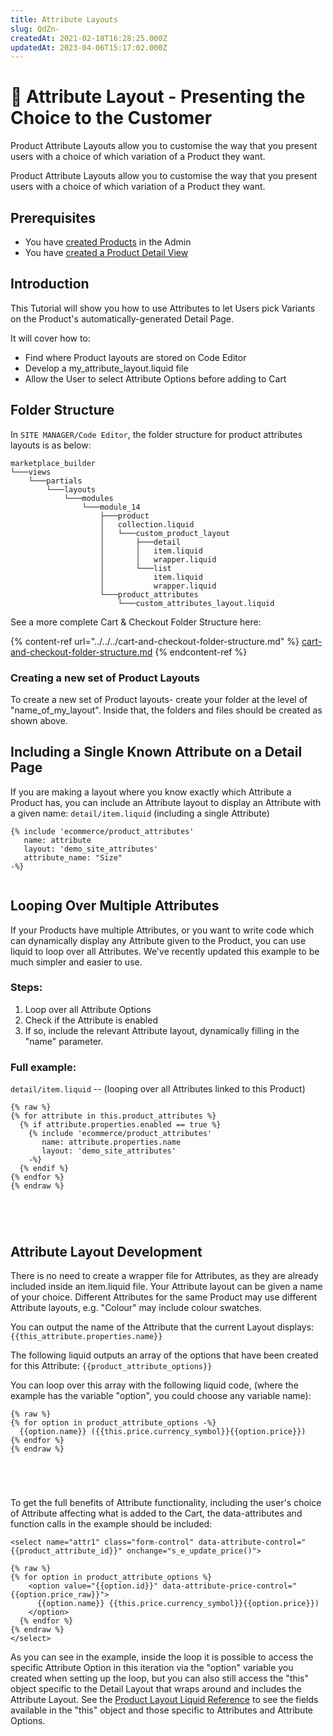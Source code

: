 ```yaml
---
title: Attribute Layouts
slug: QdZn-
createdAt: 2021-02-18T16:28:25.000Z
updatedAt: 2023-04-06T15:17:02.000Z
---
```


# 🔹 Attribute Layout - Presenting the Choice to the Customer

Product Attribute Layouts allow you to customise the way that you present users with a choice of which variation of a Product they want.

Product Attribute Layouts allow you to customise the way that you present users with a choice of which variation of a Product they want.

## Prerequisites

* You have [created Products](../../../../../eCommerce/get-started-ecommerce/cart-checkout-and-quotes/managing-products/) in the Admin
* You have [created a Product Detail View](../product-detail.md)

## Introduction

This Tutorial will show you how to use Attributes to let Users pick Variants on the Product's automatically-generated Detail Page.

It will cover how to:

* Find where Product layouts are stored on Code Editor
* Develop a my\_attribute\_layout.liquid file
* Allow the User to select Attribute Options before adding to Cart

## Folder Structure

In `SITE MANAGER/Code Editor`, the folder structure for product attributes layouts is as below:

```
marketplace_builder
└───views
    └───partials
        └───layouts
            └───modules
                └───module_14
                    ├───product
                    │   collection.liquid
                    │   └───custom_product_layout
                    │       ├───detail
                    │       │   item.liquid
                    │       │   wrapper.liquid
                    │       └───list
                    │           item.liquid
                    │           wrapper.liquid
                    └───product_attributes
                        └───custom_attributes_layout.liquid
```

See a more complete Cart & Checkout Folder Structure here:

{% content-ref url="../../../cart-and-checkout-folder-structure.md" %}
[cart-and-checkout-folder-structure.md](../../../cart-and-checkout-folder-structure.md)
{% endcontent-ref %}

### Creating a new set of Product Layouts

To create a new set of Product layouts- create your folder at the level of "name\_of\_my\_layout". Inside that, the folders and files should be created as shown above.

## Including a Single Known Attribute on a Detail Page

If you are making a layout where you know exactly which Attribute a Product has, you can include an Attribute layout to display an Attribute with a given name: `detail/item.liquid` (including a single Attribute)

```liquid
{% include 'ecommerce/product_attributes'
   name: attribute
   layout: 'demo_site_attributes'
   attribute_name: "Size" 
-%}


```

## Looping Over Multiple Attributes

If your Products have multiple Attributes, or you want to write code which can dynamically display any Attribute given to the Product, you can use liquid to loop over all Attributes. We've recently updated this example to be much simpler and easier to use.

### Steps:

1. Loop over all Attribute Options
2. Check if the Attribute is enabled
3. If so, include the relevant Attribute layout, dynamically filling in the "name" parameter.

### Full example:

`detail/item.liquid` -- (looping over all Attributes linked to this Product)

```liquid
{% raw %}
{% for attribute in this.product_attributes %}
  {% if attribute.properties.enabled == true %}
    {% include 'ecommerce/product_attributes'
       name: attribute.properties.name
       layout: 'demo_site_attributes' 
    -%} 
  {% endif %}
{% endfor %}
{% endraw %}





```

## Attribute Layout Development

There is no need to create a wrapper file for Attributes, as they are already included inside an item.liquid file. Your Attribute layout can be given a name of your choice. Different Attributes for the same Product may use different Attribute layouts, e.g. "Colour" may include colour swatches.

You can output the name of the Attribute that the current Layout displays: `{{this_attribute.properties.name}}`

The following liquid outputs an array of the options that have been created for this Attribute: `{{product_attribute_options}}`

You can loop over this array with the following liquid code, (where the example has the variable "option", you could choose any variable name):

```liquid
{% raw %}
{% for option in product_attribute_options -%}
  {{option.name}} ({{this.price.currency_symbol}}{{option.price}})
{% endfor %}
{% endraw %}





```

To get the full benefits of Attribute functionality, including the user's choice of Attribute affecting what is added to the Cart, the data-attributes and function calls in the example should be included:

```liquid
<select name="attr1" class="form-control" data-attribute-control="{{product_attribute_id}}" onchange="s_e_update_price()">
  
{% raw %}
{% for option in product_attribute_options %}
    <option value="{{option.id}}" data-attribute-price-control="{{option.price_raw}}">
      {{option.name}} {{this.price.currency_symbol}}{{option.price}})
    </option>
  {% endfor %}
{% endraw %}
</select>
```

As you can see in the example, inside the loop it is possible to access the specific Attribute Option in this iteration via the "option" variable you created when setting up the loop, but you can also still access the "this" object specific to the Detail Layout that wraps around and includes the Attribute Layout. See the [Product Layout Liquid Reference](../product-liquid-reference.md) to see the fields available in the "this" object and those specific to Attributes and Attribute Options.
